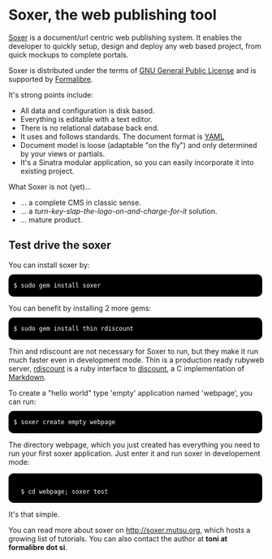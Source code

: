 <style type="text/css">
  code { 
    display: block;
    width: 480px;
    color: white;
    background: black;
    padding: 15px 10px;
    margin: 10px 0px;
    -moz-border-radius: 10px;
    -webkit-border-radius: 10px;
    border-radius: 10px;
    }
</style>


Soxer, the web publishing tool
==============================

[Soxer](http://soxer.mutsu.org) is a document/url centric web publishing 
system. It enables the developer to quickly setup, design and deploy any web based project, from quick mockups to complete portals. 

Soxer is distributed under the terms of [GNU General Public License](http://www.gnu.org/licenses/gpl.htm) and is supported by [Formalibre](http://www.formalibre.si).

It's strong points include:
- All data and configuration is disk based. 
- Everything is editable with a text editor.
- There is no relational database back end.
- It uses and follows standards. The document format is [YAML](http://www.yaml.org)
- Document model is loose (adaptable "on the fly") and only determined by your views or partials.
- It's a Sinatra modular application, so you can easily incorporate it into existing project.

What Soxer is not (yet)...
- ... a complete CMS in classic sense.
- ... a *turn-key-slap-the-logo-on-and-charge-for-it* solution.
- ... mature product.


Test drive the soxer
--------------------

You can install soxer by:  
`$ sudo gem install soxer`

You can benefit by installing 2 more gems:  
`$ sudo gem install thin rdiscount`

Thin and rdiscount are not necessary for Soxer to run, but they make it run much faster even in development mode. Thin is a production ready rubyweb server, [rdiscount](http://github.com/rtomayko/rdiscount) is a ruby interface to [discount](http://www.pell.portland.or.us/~orc/Code/discount), a C implementation of [Markdown](http://daringfireball.net/projects/markdown).

To create a "hello world" type 'empty' application named 'webpage', you can run:  
`$ soxer create empty webpage`

The directory webpage, which you just created has everything you need to run your first soxer application. Just enter it and run soxer in developement mode:

<code>
  $ cd webpage; soxer test
</code>

It's that simple.

You can read more about soxer on <http://soxer.mutsu.org>, which hosts a growing list of tutorials. You can also contact the author at **toni at formalibre dot si**.

